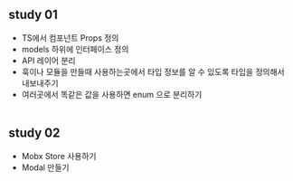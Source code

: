 ## study 01

- TS에서 컴포넌트 Props 정의
- models 하위에 인터페이스 정의
- API 레이어 분리
- 훅이나 모듈을 만들때 사용하는곳에서 타입 정보를 알 수 있도록 타입을 정의해서 내보내주기
- 여러곳에서 똑같은 값을 사용하면 enum 으로 분리하기
  <br />
  <br />

## study 02

- Mobx Store 사용하기
- Modal 만들기
